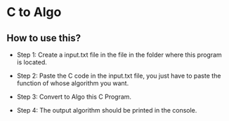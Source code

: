 # C to Algo 

## How to use this?
- Step 1: Create a input.txt file in the file in the folder where this program is located.

- Step 2: Paste the C code in the input.txt file, you just have to paste the function of whose algorithm you want.

- Step 3: Convert to Algo this C Program.

- Step 4: The output algorithm should be printed in the console.

